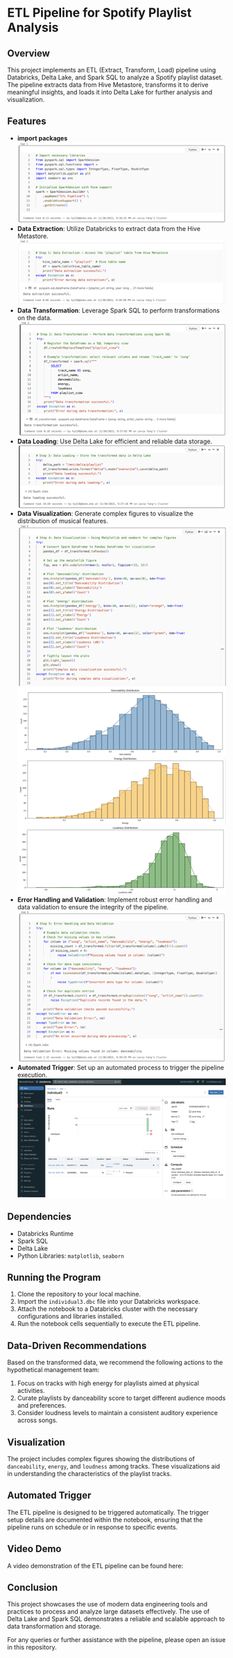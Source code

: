 # ETL Pipeline for Spotify Playlist Analysis

## Overview
This project implements an ETL (Extract, Transform, Load) pipeline using Databricks, Delta Lake, and Spark SQL to analyze a Spotify playlist dataset. The pipeline extracts data from Hive Metastore, transforms it to derive meaningful insights, and loads it into Delta Lake for further analysis and visualization.

## Features
- **import packages**
  ![import](https://github.com/nogibjj/levia_individual_proj3/blob/main/images/import.png)
- **Data Extraction**: Utilize Databricks to extract data from the Hive Metastore.
  ![step1](https://github.com/nogibjj/levia_individual_proj3/blob/main/images/step1.png)
- **Data Transformation**: Leverage Spark SQL to perform transformations on the data.
  ![step2](https://github.com/nogibjj/levia_individual_proj3/blob/main/images/step2.png)
- **Data Loading**: Use Delta Lake for efficient and reliable data storage.
  ![step3](https://github.com/nogibjj/levia_individual_proj3/blob/main/images/step3.png)
- **Data Visualization**: Generate complex figures to visualize the distribution of musical features.
  ![step4](https://github.com/nogibjj/levia_individual_proj3/blob/main/images/step4.png)
  ![i1](https://github.com/nogibjj/levia_individual_proj3/blob/main/images/image1.png)
  ![i2](https://github.com/nogibjj/levia_individual_proj3/blob/main/images/image2.png)
  ![i3](https://github.com/nogibjj/levia_individual_proj3/blob/main/images/image3.png)
- **Error Handling and Validation**: Implement robust error handling and data validation to ensure the integrity of the pipeline.
  ![step5](https://github.com/nogibjj/levia_individual_proj3/blob/main/images/step5.png)
- **Automated Trigger**: Set up an automated process to trigger the pipeline execution.
  ![pipeline](https://github.com/nogibjj/levia_individual_proj3/blob/main/images/pipeline.png)
## Dependencies
- Databricks Runtime
- Spark SQL
- Delta Lake
- Python Libraries: `matplotlib`, `seaborn`

## Running the Program
1. Clone the repository to your local machine.
2. Import the `individual3.dbc` file into your Databricks workspace.
3. Attach the notebook to a Databricks cluster with the necessary configurations and libraries installed.
4. Run the notebook cells sequentially to execute the ETL pipeline.

## Data-Driven Recommendations
Based on the transformed data, we recommend the following actions to the hypothetical management team:
1. Focus on tracks with high energy for playlists aimed at physical activities.
2. Curate playlists by danceability score to target different audience moods and preferences.
3. Consider loudness levels to maintain a consistent auditory experience across songs.

## Visualization
The project includes complex figures showing the distributions of `danceability`, `energy`, and `loudness` among tracks. These visualizations aid in understanding the characteristics of the playlist tracks.

## Automated Trigger
The ETL pipeline is designed to be triggered automatically. The trigger setup details are documented within the notebook, ensuring that the pipeline runs on schedule or in response to specific events.

## Video Demo
A video demonstration of the ETL pipeline can be found here: 

## Conclusion
This project showcases the use of modern data engineering tools and practices to process and analyze large datasets effectively. The use of Delta Lake and Spark SQL demonstrates a reliable and scalable approach to data transformation and storage.

For any queries or further assistance with the pipeline, please open an issue in this repository.

